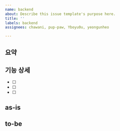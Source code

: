 ```yaml
---
name: backend
about: Describe this issue template's purpose here.
title: ''
labels: backend
assignees: chawani, pup-paw, Yboyu0u, yeongunheo

---
```


## 요약

## 기능 상세
- [ ]
- [ ]
- [ ]

## as-is

## to-be
